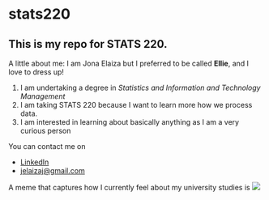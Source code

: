  # stats220

## This is my repo for STATS 220. 

A little about me: I am Jona Elaiza but I preferred to be called **Ellie**, and I love to dress up!

1. I am undertaking a degree in *Statistics and Information and Technology Management*
2. I am taking STATS 220 because I want to learn more how we process data.
3. I am interested in learning about basically anything as I am a very curious person

You can contact me on 
* [LinkedIn](www.linkedin.com/in/jona-elaiza-j-b16883295)
* jelaizaj@gmail.com

A meme that captures how I currently feel about my university studies is ![](https://media1.tenor.com/m/DgFI-D5vXhkAAAAd/cry.gif)
